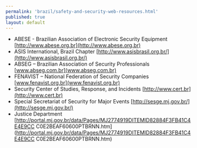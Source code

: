 ```yaml
--- 
permalink: 'brazil/safety-and-security-web-resources.html' 
published: true 
layout: default
---
```

* ABESE - Brazilian Association of Electronic Security Equipment 
[http://www.abese.org.br](http://www.abese.org.br) 
* ASIS International, Brazil Chapter 
[http://www.asisbrasil.org.br/](http://www.asisbrasil.org.br/) 
* ABSEG – Brazilian Association of Security Professionals 
[www.abseg.com.br](www.abseg.com.br) 
* FENAVIST – National Federation of Security Companies 
[www.fenavist.org.br](www.fenavist.org.br) 
* Security Center of Studies, Response, and Incidents 
[http://www.cert.br](http://www.cert.br) 
* Special Secretariat of Security for Major Events 
[http://sesge.mj.gov.br/](http://sesge.mj.gov.br/) 
* Justice Department 
[http://portal.mj.gov.br/data/Pages/MJ2774919DITEMID82884F3FB41C4E4E9CC C0E2BEAF60600PTBRNN.htm](http://portal.mj.gov.br/data/Pages/MJ2774919DITEMID82884F3FB41C4E4E9CC C0E2BEAF60600PTBRNN.htm)
